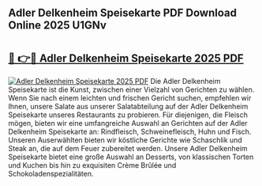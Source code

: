 ## Adler Delkenheim Speisekarte PDF Download Online 2025 U1GNv

# <h2><a href="http://gc8aphh.nevu.top/?p=Adler+Delkenheim+Speisekarte">🔗 👉🔴 Adler Delkenheim Speisekarte 2025 PDF</a></h2>

[![Adler Delkenheim Speisekarte 2025 PDF](https://i.imgur.com/dBaPXMq.png)](http://gc8aphh.nevu.top/?p=Adler+Delkenheim+Speisekarte)
Die Adler Delkenheim Speisekarte ist die Kunst, zwischen einer Vielzahl von Gerichten zu wählen. Wenn Sie nach einem leichten und frischen Gericht suchen, empfehlen wir Ihnen, unsere Salate aus unserer Salatabteilung auf der Adler Delkenheim Speisekarte unseres Restaurants zu probieren. Für diejenigen, die Fleisch mögen, bieten wir eine umfangreiche Auswahl an Gerichten auf der Adler Delkenheim Speisekarte an: Rindfleisch, Schweinefleisch, Huhn und Fisch. Unseren Auserwählten bieten wir köstliche Gerichte wie Schaschlik und Steak an, die auf dem Feuer zubereitet werden. Unsere Adler Delkenheim Speisekarte bietet eine große Auswahl an Desserts, von klassischen Torten und Kuchen bis hin zu exquisiten Crème Brûlée und Schokoladenspezialitäten.
